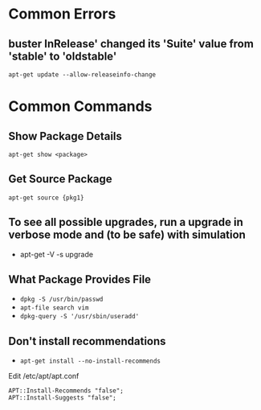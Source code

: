 # Common Errors
## buster InRelease' changed its 'Suite' value from 'stable' to 'oldstable'
```
apt-get update --allow-releaseinfo-change
```
# Common Commands

## Show Package Details
```apt-get show <package>```

## Get Source Package
```apt-get source {pkg1}```

## To see all possible upgrades, run a upgrade in verbose mode and (to be safe) with simulation
* apt-get -V -s upgrade

## What Package Provides File
* ```dpkg -S /usr/bin/passwd```
* ```apt-file search vim```
* ```dpkg-query -S '/usr/sbin/useradd'```

## Don't install recommendations
* ```apt-get install --no-install-recommends```

Edit /etc/apt/apt.conf
```
APT::Install-Recommends "false";
APT::Install-Suggests "false";
```